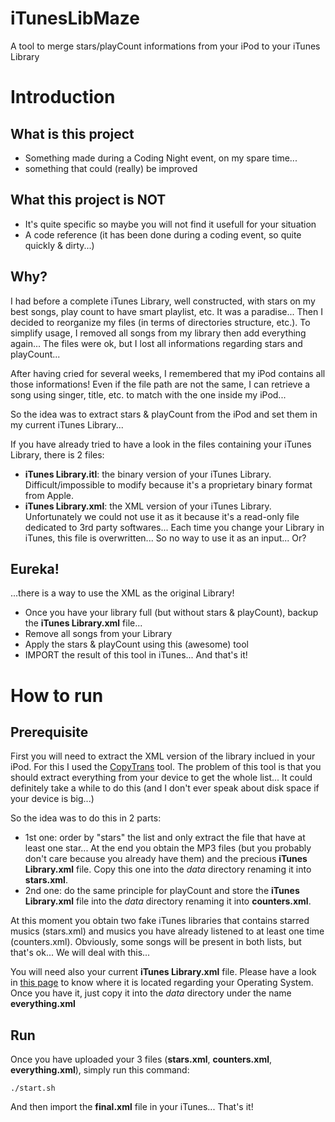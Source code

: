 # iTunesLibMaze
A tool to merge stars/playCount informations from your iPod to your iTunes Library

# Introduction

## What is this project

* Something made during a Coding Night event, on my spare time...
* something that could (really) be improved

## What this project is NOT

* It's quite specific so maybe you will not find it usefull for your situation
* A code reference (it has been done during a coding event, so quite quickly & dirty...)

## Why?

I had before a complete iTunes Library, well constructed, with stars on my best songs, play count to have smart playlist, etc. It was a paradise... Then I decided to reorganize my files (in terms of directories structure, etc.). To simplify usage, I removed all songs from my library then add everything again... The files were ok, but I lost all informations regarding stars and playCount...

After having cried for several weeks, I remembered that my iPod contains all those informations! Even if the file path are not the same, I can retrieve a song using singer, title, etc. to match with the one inside my iPod...

So the idea was to extract stars & playCount from the iPod and set them in my current iTunes Library...

If you have already tried to have a look in the files containing your iTunes Library, there is 2 files:

* **iTunes Library.itl**: the binary version of your iTunes Library. Difficult/impossible to modify because it's a proprietary binary format from Apple.
* **iTunes Library.xml**: the XML version of your iTunes Library. Unfortunately we could not use it as it because it's a read-only file dedicated to 3rd party softwares... Each time you change your Library in iTunes, this file is overwritten... So no way to use it as an input... Or?

## Eureka!

...there is a way to use the XML as the original Library!

* Once you have your library full (but without stars & playCount), backup the **iTunes Library.xml** file...
* Remove all songs from your Library
* Apply the stars & playCount using this (awesome) tool
* IMPORT the result of this tool in iTunes... And that's it! 

# How to run

## Prerequisite

First you will need to extract the XML version of the library inclued in your iPod. For this I used the [CopyTrans](http://http://fr.copytrans.net/) tool. The problem of this tool is that you should extract everything from your device to get the whole list... It could definitely take a while to do this (and I don't ever speak about disk space if your device is big...)

So the idea was to do this in 2 parts:

* 1st one: order by "stars" the list and only extract the file that have at least one star... At the end you obtain the MP3 files (but you probably don't care because you already have them) and the precious **iTunes Library.xml** file. Copy this one into the *data* directory renaming it into **stars.xml**.
* 2nd one: do the same principle for playCount and store the **iTunes Library.xml** file into the *data* directory renaming it into **counters.xml**.

At this moment you obtain two fake iTunes libraries that contains starred musics (stars.xml) and musics you have already listened to at least one time (counters.xml). Obviously, some songs will be present in both lists, but that's ok... We will deal with this...

You will need also your current **iTunes Library.xml** file. Please have a look in [this page](http://support.apple.com/fr-fr/HT1660) to know where it is located regarding your Operating System. Once you have it, just copy it into the *data* directory under the name **everything.xml**

## Run

Once you have uploaded your 3 files (**stars.xml**, **counters.xml**, **everything.xml**), simply run this command:

	./start.sh

And then import the **final.xml** file in your iTunes... That's it!

